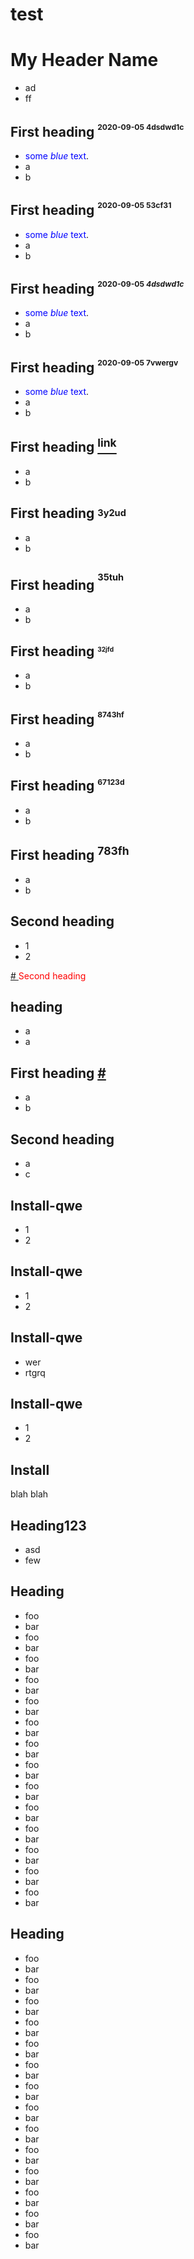 <style>
.h2 {
  color: red;
  }
</style>

# test

<h1 id="my-custom-anchor-name">
  My Header Name
</h1>

- ad
- ff

## First heading <sup><sup><sub>2020-09-05 4dsdwd1c</sub></sup></sup>

- <span style="color:blue">some *blue* text</span>.
- a
- b

## First heading <sup><sup><sub>2020-09-05 53cf31</sub></sup></sup>

- <span style="color:blue">some *blue* text</span>.
- a
- b

## First heading <sup><sup><sub>2020-09-05 <i>4dsdwd1c</i></sub></sup></sup>

- <span style="color:blue">some *blue* text</span>.
- a
- b

## First heading <sup><sup><sub>2020-09-05 7vwergv</sub></sup></sup>

- <span style="color:blue">some *blue* text</span>.
- a
- b

## First heading  <a class="anchor" aria-hidden="true" href="#first-heading-123" id="first-heading-123"><sup>link</sup></a>

- a
- b

## First heading <sup><sub>3y2ud</sub></sup>

- a
- b

## First heading <sup><sup>35tuh</sup></sup>

- a
- b

## First heading <sup><sub><sup><sub>32jfd</sub></sup></sub></sup>

- a
- b

## First heading <sup><sup><sub>8743hf</sub></sup></sup>

- a
- b



## First heading <sup><sub><sup>67123d</sup></sub></sup>

- a
- b

## First heading <sup>783fh</sup>

- a
- b

<h2 id="user-content-custom-asd">Second heading</h2>

- 1
- 2

<div id="user-content-custom-asd" class="h2">
  <a id="user-content-custom-asd" class="anchor" aria-hidden="true" href="#custom-asd">
    #
  </a>Second heading
</div>

## heading<a name="not-headin"></a>

- a
- a




## First heading <a href="#some-custom-anchor" id="some-custom-anchor">#</a>

- a
- b

<h2 id="custom-asd">Second heading</h2>

- a
- c

<a id="install-321321" ><h2>Install-qwe</h2></a>

- 1
- 2


<h2>Install-qwe<a name="install-321" /></h2>

- 1
- 2

## Install-qwe <a name="install-456" ></a>

- wer
- rtgrq

<a name="install-baz" />
<h2>Install-qwe</h2>

- 1
- 2

<h2 id="INSTALL123">Install</h2>
<p>blah blah</p>

<h2 name="user-content-foo--bar" id="user-content-foo--bar">
  <a id="user-content-foo" class="anchor" aria-hidden="true" href="#foo"></a>
  Heading123
</h2>

- asd
- few

<h2 name="foo--bar" id="foo--bar">Heading</h2>

- foo
- bar
- foo
- bar
- foo
- bar
- foo
- bar
- foo
- bar
- foo
- bar
- foo
- bar
- foo
- bar
- foo
- bar
- foo
- bar
- foo
- bar
- foo
- bar
- foo
- bar
- foo
- bar

<h2 name="foo--xyz" id="foo--xyz">Heading</h2>

- foo
- bar
- foo
- bar
- foo
- bar
- foo
- bar
- foo
- bar
- foo
- bar
- foo
- bar
- foo
- bar
- foo
- bar
- foo
- bar
- foo
- bar
- foo
- bar
- foo
- bar
- foo
- bar
